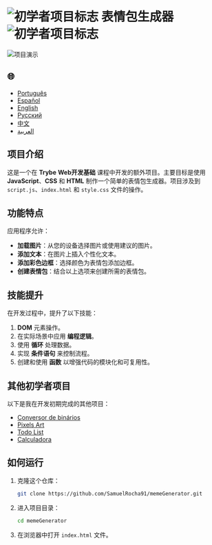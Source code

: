 # ![初学者项目标志](https://img.icons8.com/emoji/48/000000/star-emoji.png) 表情包生成器 ![初学者项目标志](https://img.icons8.com/emoji/48/000000/star-emoji.png)

![项目演示](./gifs/Memegenerator.gif)

<h2>🌐</h2>
<ul>
  <li><a href="https://github.com/SamuelRocha91/memeGenerator" target="_blank">Português</a></li>
  <li><a href="https://github.com/SamuelRocha91/memeGenerator/blob/main/README_es.md" target="_blank">Español</a></li>
  <li><a href="https://github.com/SamuelRocha91/memeGenerator/blob/main/README_en.md" target="_blank">English</a></li>
  <li><a href="https://github.com/SamuelRocha91/memeGenerator/blob/main/README_ru.md" target="_blank">Русский</a></li>
  <li><a href="https://github.com/SamuelRocha91/memeGenerator/blob/main/README_ch.md" target="_blank">中文</a></li>
  <li><a href="https://github.com/SamuelRocha91/memeGenerator/blob/main/README_ar.md" target="_blank">العربية</a></li>
</ul>

## 项目介绍

这是一个在 **Trybe** **Web开发基础** 课程中开发的额外项目。主要目标是使用 **JavaScript**、**CSS** 和 **HTML** 制作一个简单的表情包生成器。项目涉及到 `script.js`、`index.html` 和 `style.css` 文件的操作。

## 功能特点

应用程序允许：

- **加载图片**：从您的设备选择图片或使用建议的图片。
- **添加文本**：在图片上插入个性化文本。
- **添加彩色边框**：选择颜色为表情包添加边框。
- **创建表情包**：结合以上选项来创建所需的表情包。

## 技能提升

在开发过程中，提升了以下技能：

1. **DOM** 元素操作。
2. 在实际场景中应用 **编程逻辑**。
3. 使用 **循环** 处理数据。
4. 实现 **条件语句** 来控制流程。
5. 创建和使用 **函数** 以增强代码的模块化和可复用性。

## 其他初学者项目

以下是我在开发初期完成的其他项目：

- [Conversor de binários](https://github.com/SamuelRocha91/Bin2Dec/blob/main/README_ch.md)
- [Pixels Art](https://github.com/SamuelRocha91/PixelsArt/blob/main/README_ch.md)
- [Todo List](https://github.com/SamuelRocha91/TodoList/blob/main/README_ch.md)
- [Calculadora](https://github.com/SamuelRocha91/calculator/blob/main/README_ch.md)

## 如何运行

1. 克隆这个仓库：
   ```bash
   git clone https://github.com/SamuelRocha91/memeGenerator.git
   ```
2. 进入项目目录：
   ```bash
   cd memeGenerator
   ```
3. 在浏览器中打开 `index.html` 文件。

